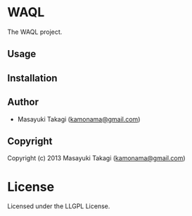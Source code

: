 # WAQL

The WAQL project.

## Usage

## Installation

## Author

* Masayuki Takagi (kamonama@gmail.com)

## Copyright

Copyright (c) 2013 Masayuki Takagi (kamonama@gmail.com)

# License

Licensed under the LLGPL License.


